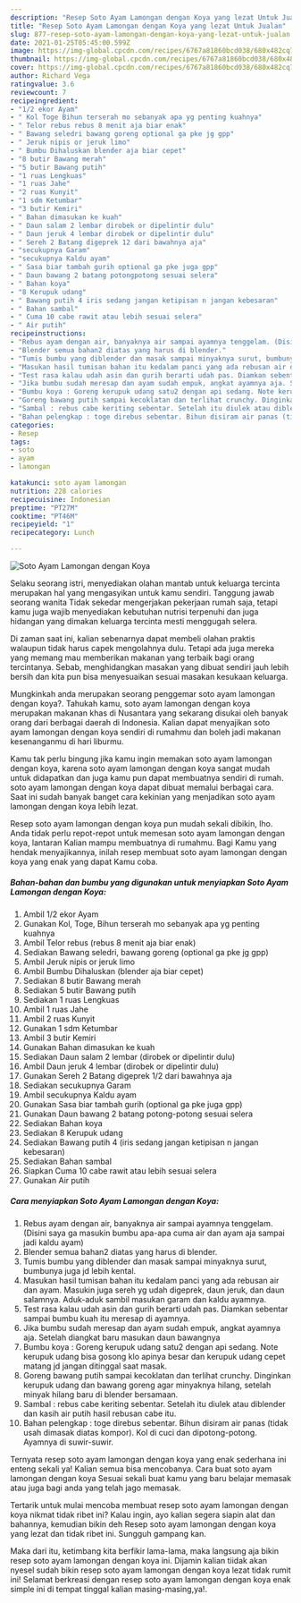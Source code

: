 ```yaml
---
description: "Resep Soto Ayam Lamongan dengan Koya yang lezat Untuk Jualan"
title: "Resep Soto Ayam Lamongan dengan Koya yang lezat Untuk Jualan"
slug: 877-resep-soto-ayam-lamongan-dengan-koya-yang-lezat-untuk-jualan
date: 2021-01-25T05:45:00.599Z
image: https://img-global.cpcdn.com/recipes/6767a81860bcd038/680x482cq70/soto-ayam-lamongan-dengan-koya-foto-resep-utama.jpg
thumbnail: https://img-global.cpcdn.com/recipes/6767a81860bcd038/680x482cq70/soto-ayam-lamongan-dengan-koya-foto-resep-utama.jpg
cover: https://img-global.cpcdn.com/recipes/6767a81860bcd038/680x482cq70/soto-ayam-lamongan-dengan-koya-foto-resep-utama.jpg
author: Richard Vega
ratingvalue: 3.6
reviewcount: 7
recipeingredient:
- "1/2 ekor Ayam"
- " Kol Toge Bihun terserah mo sebanyak apa yg penting kuahnya"
- " Telor rebus rebus 8 menit aja biar enak"
- " Bawang seledri bawang goreng optional ga pke jg gpp"
- " Jeruk nipis or jeruk limo"
- " Bumbu Dihaluskan blender aja biar cepet"
- "8 butir Bawang merah"
- "5 butir Bawang putih"
- "1 ruas Lengkuas"
- "1 ruas Jahe"
- "2 ruas Kunyit"
- "1 sdm Ketumbar"
- "3 butir Kemiri"
- " Bahan dimasukan ke kuah"
- " Daun salam 2 lembar dirobek or dipelintir dulu"
- " Daun jeruk 4 lembar dirobek or dipelintir dulu"
- " Sereh 2 Batang digeprek 12 dari bawahnya aja"
- "secukupnya Garam"
- "secukupnya Kaldu ayam"
- " Sasa biar tambah gurih optional ga pke juga gpp"
- " Daun bawang 2 batang potongpotong sesuai selera"
- " Bahan koya"
- "8 Kerupuk udang"
- " Bawang putih 4 iris sedang jangan ketipisan n jangan kebesaran"
- " Bahan sambal"
- " Cuma 10 cabe rawit atau lebih sesuai selera"
- " Air putih"
recipeinstructions:
- "Rebus ayam dengan air, banyaknya air sampai ayamnya tenggelam. (Disini saya ga masukin bumbu apa-apa cuma air dan ayam aja sampai jadi kaldu ayam)"
- "Blender semua bahan2 diatas yang harus di blender."
- "Tumis bumbu yang diblender dan masak sampai minyaknya surut, bumbunya juga jd lebih kental."
- "Masukan hasil tumisan bahan itu kedalam panci yang ada rebusan air dan ayam. Masukin juga sereh yg udah digeprek, daun jeruk, dan daun salamnya. Aduk-aduk sambil masukan garam dan kaldu ayamnya."
- "Test rasa kalau udah asin dan gurih berarti udah pas. Diamkan sebentar sampai bumbu kuah itu meresap di ayamnya."
- "Jika bumbu sudah meresap dan ayam sudah empuk, angkat ayamnya aja. Setelah diangkat baru masukan daun bawangnya"
- "Bumbu koya : Goreng kerupuk udang satu2 dengan api sedang. Note kerupuk udang bisa gosong klo apinya besar dan kerupuk udang cepet matang jd jangan ditinggal saat masak."
- "Goreng bawang putih sampai kecoklatan dan terlihat crunchy. Dinginkan kerupuk udang dan bawang goreng agar minyaknya hilang, setelah minyak hilang baru di blender bersamaan."
- "Sambal : rebus cabe keriting sebentar. Setelah itu diulek atau diblender dan kasih air putih hasil rebusan cabe itu."
- "Bahan pelengkap : toge direbus sebentar. Bihun disiram air panas (tidak usah dimasak diatas kompor). Kol di cuci dan dipotong-potong. Ayamnya di suwir-suwir."
categories:
- Resep
tags:
- soto
- ayam
- lamongan

katakunci: soto ayam lamongan 
nutrition: 228 calories
recipecuisine: Indonesian
preptime: "PT27M"
cooktime: "PT46M"
recipeyield: "1"
recipecategory: Lunch

---
```



![Soto Ayam Lamongan dengan Koya](https://img-global.cpcdn.com/recipes/6767a81860bcd038/680x482cq70/soto-ayam-lamongan-dengan-koya-foto-resep-utama.jpg)

Selaku seorang istri, menyediakan olahan mantab untuk keluarga tercinta merupakan hal yang mengasyikan untuk kamu sendiri. Tanggung jawab seorang  wanita Tidak sekedar mengerjakan pekerjaan rumah saja, tetapi kamu juga wajib menyediakan kebutuhan nutrisi terpenuhi dan juga hidangan yang dimakan keluarga tercinta mesti menggugah selera.

Di zaman  saat ini, kalian sebenarnya dapat membeli olahan praktis walaupun tidak harus capek mengolahnya dulu. Tetapi ada juga mereka yang memang mau memberikan makanan yang terbaik bagi orang tercintanya. Sebab, menghidangkan masakan yang dibuat sendiri jauh lebih bersih dan kita pun bisa menyesuaikan sesuai masakan kesukaan keluarga. 



Mungkinkah anda merupakan seorang penggemar soto ayam lamongan dengan koya?. Tahukah kamu, soto ayam lamongan dengan koya merupakan makanan khas di Nusantara yang sekarang disukai oleh banyak orang dari berbagai daerah di Indonesia. Kalian dapat menyajikan soto ayam lamongan dengan koya sendiri di rumahmu dan boleh jadi makanan kesenanganmu di hari liburmu.

Kamu tak perlu bingung jika kamu ingin memakan soto ayam lamongan dengan koya, karena soto ayam lamongan dengan koya sangat mudah untuk didapatkan dan juga kamu pun dapat membuatnya sendiri di rumah. soto ayam lamongan dengan koya dapat dibuat memalui berbagai cara. Saat ini sudah banyak banget cara kekinian yang menjadikan soto ayam lamongan dengan koya lebih lezat.

Resep soto ayam lamongan dengan koya pun mudah sekali dibikin, lho. Anda tidak perlu repot-repot untuk memesan soto ayam lamongan dengan koya, lantaran Kalian mampu membuatnya di rumahmu. Bagi Kamu yang hendak menyajikannya, inilah resep membuat soto ayam lamongan dengan koya yang enak yang dapat Kamu coba.

<!--inarticleads1-->

##### Bahan-bahan dan bumbu yang digunakan untuk menyiapkan Soto Ayam Lamongan dengan Koya:

1. Ambil 1/2 ekor Ayam
1. Gunakan  Kol, Toge, Bihun terserah mo sebanyak apa yg penting kuahnya
1. Ambil  Telor rebus (rebus 8 menit aja biar enak)
1. Sediakan  Bawang seledri, bawang goreng (optional ga pke jg gpp)
1. Ambil  Jeruk nipis or jeruk limo
1. Ambil  Bumbu Dihaluskan (blender aja biar cepet)
1. Sediakan 8 butir Bawang merah
1. Sediakan 5 butir Bawang putih
1. Sediakan 1 ruas Lengkuas
1. Ambil 1 ruas Jahe
1. Ambil 2 ruas Kunyit
1. Gunakan 1 sdm Ketumbar
1. Ambil 3 butir Kemiri
1. Gunakan  Bahan dimasukan ke kuah
1. Sediakan  Daun salam 2 lembar (dirobek or dipelintir dulu)
1. Ambil  Daun jeruk 4 lembar (dirobek or dipelintir dulu)
1. Gunakan  Sereh 2 Batang digeprek 1/2 dari bawahnya aja
1. Sediakan secukupnya Garam
1. Ambil secukupnya Kaldu ayam
1. Gunakan  Sasa biar tambah gurih (optional ga pke juga gpp)
1. Gunakan  Daun bawang 2 batang potong-potong sesuai selera
1. Sediakan  Bahan koya
1. Sediakan 8 Kerupuk udang
1. Sediakan  Bawang putih 4 (iris sedang jangan ketipisan n jangan kebesaran)
1. Sediakan  Bahan sambal
1. Siapkan  Cuma 10 cabe rawit atau lebih sesuai selera
1. Gunakan  Air putih




<!--inarticleads2-->

##### Cara menyiapkan Soto Ayam Lamongan dengan Koya:

1. Rebus ayam dengan air, banyaknya air sampai ayamnya tenggelam. (Disini saya ga masukin bumbu apa-apa cuma air dan ayam aja sampai jadi kaldu ayam)
1. Blender semua bahan2 diatas yang harus di blender.
1. Tumis bumbu yang diblender dan masak sampai minyaknya surut, bumbunya juga jd lebih kental.
1. Masukan hasil tumisan bahan itu kedalam panci yang ada rebusan air dan ayam. Masukin juga sereh yg udah digeprek, daun jeruk, dan daun salamnya. Aduk-aduk sambil masukan garam dan kaldu ayamnya.
1. Test rasa kalau udah asin dan gurih berarti udah pas. Diamkan sebentar sampai bumbu kuah itu meresap di ayamnya.
1. Jika bumbu sudah meresap dan ayam sudah empuk, angkat ayamnya aja. Setelah diangkat baru masukan daun bawangnya
1. Bumbu koya : Goreng kerupuk udang satu2 dengan api sedang. Note kerupuk udang bisa gosong klo apinya besar dan kerupuk udang cepet matang jd jangan ditinggal saat masak.
1. Goreng bawang putih sampai kecoklatan dan terlihat crunchy. Dinginkan kerupuk udang dan bawang goreng agar minyaknya hilang, setelah minyak hilang baru di blender bersamaan.
1. Sambal : rebus cabe keriting sebentar. Setelah itu diulek atau diblender dan kasih air putih hasil rebusan cabe itu.
1. Bahan pelengkap : toge direbus sebentar. Bihun disiram air panas (tidak usah dimasak diatas kompor). Kol di cuci dan dipotong-potong. Ayamnya di suwir-suwir.




Ternyata resep soto ayam lamongan dengan koya yang enak sederhana ini enteng sekali ya! Kalian semua bisa mencobanya. Cara buat soto ayam lamongan dengan koya Sesuai sekali buat kamu yang baru belajar memasak atau juga bagi anda yang telah jago memasak.

Tertarik untuk mulai mencoba membuat resep soto ayam lamongan dengan koya nikmat tidak ribet ini? Kalau ingin, ayo kalian segera siapin alat dan bahannya, kemudian bikin deh Resep soto ayam lamongan dengan koya yang lezat dan tidak ribet ini. Sungguh gampang kan. 

Maka dari itu, ketimbang kita berfikir lama-lama, maka langsung aja bikin resep soto ayam lamongan dengan koya ini. Dijamin kalian tiidak akan nyesel sudah bikin resep soto ayam lamongan dengan koya lezat tidak rumit ini! Selamat berkreasi dengan resep soto ayam lamongan dengan koya enak simple ini di tempat tinggal kalian masing-masing,ya!.

